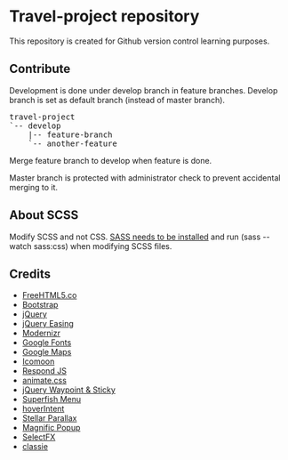 <h1>Travel-project repository</h1>
<p>This repository is created for Github version control learning purposes.</p>
<h2>Contribute</h2>
<p>Development is done under develop branch in feature branches. Develop branch is set as default branch (instead of master branch).</p>
<pre>travel-project
`-- develop
    |-- feature-branch
    `-- another-feature</pre>
<p>Merge feature branch to develop when feature is done.</p>
<p>Master branch is protected with administrator check to prevent accidental merging to it.</p>
<h2>About SCSS</h2>
<p>Modify SCSS and not CSS. <a href="http://sass-lang.com/install">SASS needs to be installed</a> and run (sass --watch sass:css) when modifying SCSS files.</p>
<h2>Credits</h2>
<ul>
<li><a href="http://freehtml5.co">FreeHTML5.co</a></li>
<li><a href="http://getbootstrap.com">Bootstrap</a></li>
<li><a href="http://jquery.com">jQuery</a></li>
<li><a href="http://gsgd.co.uk/sandbox/jquery/easing">jQuery Easing </a></li>
<li><a href="http://modernizr.com">Modernizr</a></li>
<li><a href="http://www.google.com/fonts">Google Fonts </a></li>
<li><a href="http://maps.google.com">Google Maps</a></li>
<li><a href="http://icomoon.io/app/">Icomoon</a></li>
<li><a href="http://github.com/scottjehl/Respond/blob/master/LICENSE-MIT">Respond JS</a></li>
<li><a href="http://daneden.github.io/animate.css/">animate.css</a></li>
<li><a href="http://imakewebthings.com">jQuery Waypoint &amp; Sticky</a></li>
<li><a href="http://users.tpg.com.au/j_birch/plugins/superfish/examples">Superfish Menu</a></li>
<li><a href="http://github.com/briancherne/jquery-hoverIntent">hoverIntent</a></li>
<li><a href="http://markdalgleish.com/projects/stellar.js">Stellar Parallax</a></li>
<li><a href="http://dimsemenov.com/plugins/magnific-popup">Magnific Popup</a></li>
<li><a href="http://www.codrops.com">SelectFX</a></li>
<li><a href="http://github.com/ded/bonzo">classie</a></li>
